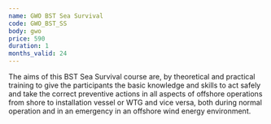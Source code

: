 ```yaml
---
name: GWO BST Sea Survival
code: GWO_BST_SS
body: gwo
price: 590
duration: 1
months_valid: 24
---
```


The aims of this BST Sea Survival course are, by theoretical and practical training to give the participants the basic knowledge and skills to act safely and take the correct preventive actions in all aspects of offshore operations from shore to installation vessel or WTG and vice versa, both during normal operation and in an emergency in an offshore wind energy environment.
